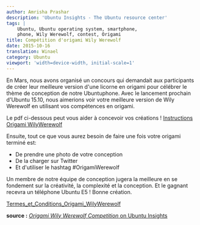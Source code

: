 ```yaml
---
author: Amrisha Prashar
description: 'Ubuntu Insights - The Ubuntu resource center'
tags: |
    Ubuntu, Ubuntu operating system, smartphone,
    phone, Wily Werewolf, contest, Origami
title: Compétition d'origami Wily Werewolf
date: 2015-10-16
translation: Winael
category: Ubuntu
viewport: 'width=device-width, initial-scale=1'
---
```


<!-- lang: EN
In March we held a competition that asked participants to create their best version of a Unicorn Origami to celebrate our design theme for the Ubuntu Phone. With the upcoming launch of 15.10, we’d love to see your best version of Wily Werewolf using your Origami skills.
-->

En Mars, nous avons organisé un concours qui demandait aux participants de créer leur meilleure version d'une licorne en origami pour célébrer le thème de conception de notre Ubuntuphone. Avec le lancement prochain d'Ubuntu 15.10, nous aimerions voir votre meilleure version de Wily Werewolf en utilisant vos compétences en origami.

<!-- lang: EN
The following pdf can help you design your creations! [Instructions Origami Wily Werewolf](https://insights.ubuntu.com/wp-content/uploads/c0b4/Instructions-Origami-Wily-Werewolf.pdf)
-->

Le pdf ci-dessous peut vous aider à concevoir vos créations !
[Instructions Origami WilyWerewolf](https://insights.ubuntu.com/wp-content/uploads/c0b4/Instructions-Origami-Wily-Werewolf.pdf)

<!-- lang: EN
Then all you’ll need to do once complete is:

- Take a photo of your design
- Upload to Twitter
- And use the hashtag \#OrigamiWerewolf
-->

Ensuite, tout ce que vous aurez besoin de faire une fois votre origami terminé est:

- De prendre une photo de votre conception
- De la charger sur Twitter
- Et d'utiliser le hashtag \#OrigamiWerewolf

<!-- lang: EN
A member of our design team will judge the best based on creativity, complexity and design. And the winner will receive an Ubuntu E5 Phone!
Happy creating.
-->

Un membre de notre équipe de conception jugera la meilleure en se fondement sur la créativité, la complexité et la conception. Et le gagnant recevra un téléphone Ubuntu E5 !
Bonne création.

<!-- lang: EN
[Terms\_and\_Conditions\_Origami\_WilyWerewolf](https://insights.ubuntu.com/wp-content/uploads/fe62/TermsandConditionsOrigamiWilyWerewolf.pdf)
-->

[Termes\_et\_Conditions\_Origami\_WilyWerewolf](https://insights.ubuntu.com/wp-content/uploads/fe62/TermsandConditionsOrigamiWilyWerewolf.pdf)

**source :** [_Origami Wily Werewolf Competition_ on Ubuntu Insights](http://insights.ubuntu.com/2015/10/16/origami-wily-werewolf-competition/)
